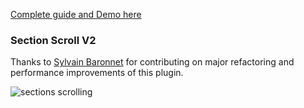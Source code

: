 <a href="https://www.jqueryscript.net/menu/jQuery-Plugin-For-Auto-One-Page-Scroll-Navigation-Section-Scroll.html" target="_blank">Complete guide and Demo here </a>

<h3>Section Scroll V2</h3>
<p>Thanks to <a href="https://github.com/sylvainbaronnet" target="_blank">Sylvain Baronnet</a> for contributing on major refactoring and performance improvements of this plugin.</p>

<img src="http://plugins.imdanishiqbal.com/section-scroll/images/for-git.jpg" alt="sections scrolling">
